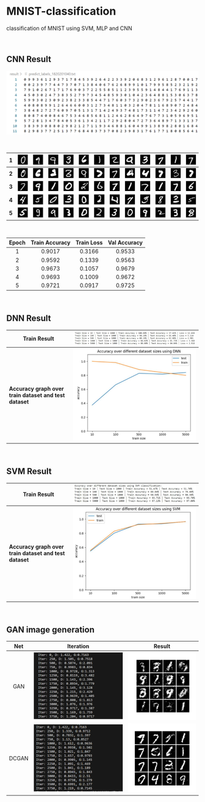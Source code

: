 # MNIST-classification
 classification of MNIST using SVM, MLP and CNN

<br>

## CNN Result

![image-20230318224005300](README/image-20230318224005300.png)

<br>

| 1     | ![image-20230318224108412](README/image-20230318224108412.png) | ![test_1](README/test_1.bmp) | ![test_2](README/test_2.bmp) | ![test_3](README/test_3.bmp) | ![test_4](README/test_4.bmp) | ![test_5](README/test_5.bmp) | ![test_6](README/test_6.bmp) | ![test_7](README/test_7.bmp) | ![test_8](README/test_8.bmp) | ![test_9](README/test_9.bmp) | ![test_10](README/test_10.bmp) | ![test_11](README/test_11.bmp) |
| ----- | ------------------------------------------------------------ | ------------------------------------------------------------ | ------------------------------------------------------------ | ------------------------------------------------------------ | ------------------------------------------------------------ | ------------------------------------------------------------ | ------------------------------------------------------------ | ------------------------------------------------------------ | ------------------------------------------------------------ | ------------------------------------------------------------ | ------------------------------------------------------------ | ------------------------------------------------------------ |
| **2** | ![test_64](README/test_64.bmp) | ![test_65](README/test_65.bmp) | ![test_66](README/test_66.bmp) | ![test_67](README/test_67.bmp) | ![test_68](README/test_68.bmp) | ![test_69](README/test_69.bmp) | ![test_70](README/test_70.bmp) | ![test_71](README/test_71.bmp) | ![test_72](README/test_72.bmp) | ![test_73](README/test_73.bmp) | ![test_74](README/test_74.bmp) | ![test_75](README/test_75.bmp) |
| **3** | ![test_128](README/test_128.bmp) | ![test_129](README/test_129.bmp) | ![test_130](README/test_130.bmp) | ![test_131](README/test_131.bmp) | ![test_132](README/test_132.bmp) | ![test_133](README/test_133.bmp) | ![test_134](README/test_134.bmp) | ![test_135](README/test_135.bmp) | ![test_136](README/test_136.bmp) | ![test_137](README/test_137.bmp) | ![test_138](README/test_138.bmp) | ![test_139](README/test_139.bmp) |
| **4** | ![test_192](README/test_192.bmp) | ![test_193](README/test_193.bmp) | ![test_194](README/test_194.bmp) | ![test_195](README/test_195.bmp) | ![test_196](README/test_196.bmp) | ![test_197](README/test_197.bmp) | ![test_198](README/test_198.bmp) | ![test_199](README/test_199.bmp) | ![test_200](README/test_200.bmp) | ![test_201](README/test_201.bmp) | ![test_202](README/test_202.bmp) | ![test_203](README/test_203.bmp) |
| **5** | ![test_256](README/test_256.bmp) | ![test_257](README/test_257.bmp) | ![test_258](README/test_258.bmp) | ![test_259](README/test_259.bmp) | ![test_260](README/test_260.bmp) | ![test_261](README/test_261.bmp) | ![test_262](README/test_262.bmp) | ![test_263](README/test_263.bmp) | ![test_264](README/test_264.bmp) | ![test_265](README/test_265.bmp) | ![test_266](README/test_266.bmp) | ![test_267](README/test_267.bmp) |

<br>

| Epoch | Train Accuracy | Train Loss | Val Accuracy |
| :---: | :------------: | :--------: | :----------: |
| 1     | 0.9017         | 0.3166     | 0.9533       |
| 2     | 0.9592         | 0.1339     | 0.9563       |
| 3     | 0.9673         | 0.1057     | 0.9679       |
| 4     | 0.9693         | 0.1009     | 0.9672       |
| 5     | 0.9721         | 0.0917     | 0.9725       |

<br>

## DNN Result

| Train Result                                           | ![image-20230402144324650](README/image-20230402144324650.png) |
| ------------------------------------------------------ | ------------------------------------------------------------ |
| **Accuracy graph over train dataset and test dataset** | <img src="README/image-20230402144458539.png" alt="image-20230402144458539" style="zoom:50%;" /> |

<br>

##  SVM Result

| Train Result                                           | ![image-20230402144832563](README/image-20230402144832563.png) |
| ------------------------------------------------------ | ------------------------------------------------------------ |
| **Accuracy graph over train dataset and test dataset** | ![image-20230402144856519](README/image-20230402144856519.png) |

<br>

## GAN image generation

| Net   | Iteration                                                    | Result                                                       |
| :-----: | :------------------------------------------------------------: | :------------------------------------------------------------: |
| GAN   | <img src="README/image-20230530142527172.png" alt="image-20230530142527172" style="zoom:80%;" /> | <img src="README/image-20230530142501911.png" alt="image-20230530142501911"  /> |
| DCGAN | ![image-20230530153213930](README/image-20230530153213930.png) | ![image-20230530154118617](README/image-20230530154118617.png) |

